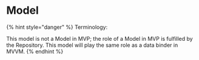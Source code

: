 # Model

{% hint style="danger" %}
Terminology:

This model is not a Model in MVP; the role of a Model in MVP is fulfilled by the Repository. This model will play the same role as a data binder in MVVM.
{% endhint %}

